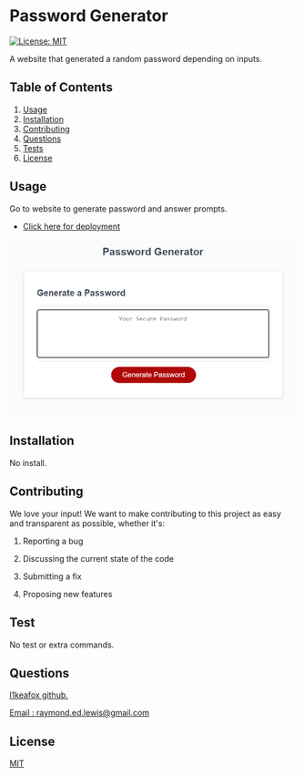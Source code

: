 # Password Generator


[![License: MIT](https://img.shields.io/badge/License-MIT-yellow.svg)](https://opensource.org/licenses/MIT)


A website that generated a random password depending on inputs.


## Table of Contents 
1.  [Usage](#Usage)
2.  [Installation](#Installation)
3.  [Contributing](#Contributing)
4.  [Questions](#Questions)
5.  [Tests](#Tests)
6.  [License](#License)

## Usage 
Go to website to generate password and answer prompts.

* <a href='https://l1keafox.github.io/PasswordGenerator/" target="_blank'> Click here for deployment </a> 

![Website](projectImg.PNG)

## Installation 
No install.



## Contributing 
We love your input! We want to make contributing to this project as easy and transparent as possible, whether it's:

 1. Reporting a bug

  2. Discussing the current state of the code

 3. Submitting a fix 

 4. Proposing new features 


## Test 
No test or extra commands.


## Questions
<a href='https://github.com/l1keafox'>l1keafox github.</a> 

<a href="mailto: raymond.ed.lewis@gmail.com">Email : raymond.ed.lewis@gmail.com</a>

## License
[MIT](https://choosealicense.com/licenses/mit/)
